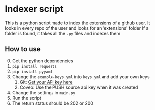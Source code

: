 # Indexer script
This is a python script made to index the extensions of a github user.
It looks in every repo of the user and looks for an 'extensions' folder
If a folder is found, it takes all the `.py` files and indexes them

## How to use
0. Get the python dependencies
 1. `pip install requests`
 2. `pip install pyyaml`
1. Change the `example-keys.yml` into `keys.yml` and add your own keys
	1. Git: [Get your API key here](https://help.github.com/articles/creating-a-personal-access-token-for-the-command-line/)
	2. Coveo: Use the PUSH source api key when it was created
2. Change the settings in `main.py`
3. Run the script
4. The return status should be 202 or 200